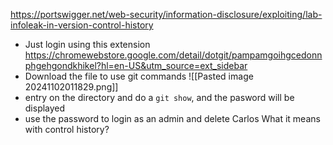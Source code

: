 https://portswigger.net/web-security/information-disclosure/exploiting/lab-infoleak-in-version-control-history
- Just login using this extension https://chromewebstore.google.com/detail/dotgit/pampamgoihgcedonnphgehgondkhikel?hl=en-US&utm_source=ext_sidebar 
- Download the file to use git commands
![[Pasted image 20241102011829.png]]
- entry on the directory and do a `git show`, and the pasword will be displayed
- use the password to login as an admin and delete Carlos
What it means with control history?